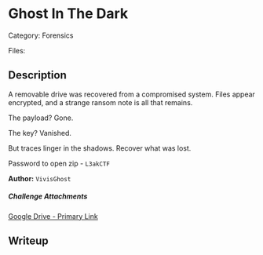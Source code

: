 # Ghost In The Dark

Category: Forensics

Files:

## Description

A removable drive was recovered from a compromised system. Files appear encrypted, and a strange ransom note is all that remains.

The payload? Gone.

The key? Vanished.

But traces linger in the shadows. Recover what was lost.

Password to open zip - `L3akCTF`

**Author:** `VivisGhost`

##### Challenge Attachments
[Google Drive - Primary Link](https://drive.google.com/file/d/1HZruZhvDAGLWDE9kFMBC4Pu8tSnfkOEJ/view?usp=sharing)

## Writeup